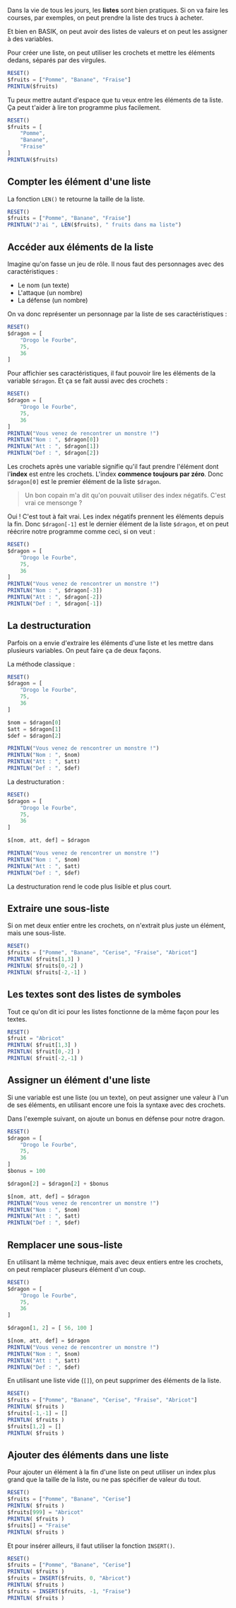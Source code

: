 Dans la vie de tous les jours, les __listes__ sont bien pratiques.
Si on va faire les courses, par exemples, on peut prendre la liste
des trucs à acheter.

Et bien en BASIK, on peut avoir des listes de valeurs et on peut les assigner à des variables.

Pour créer une liste, on peut utiliser les crochets et mettre les éléments dedans,
séparés par des virgules.

```ts
RESET()
$fruits = ["Pomme", "Banane", "Fraise"]
PRINTLN($fruits)
```

Tu peux mettre autant d'espace que tu veux entre les éléments de ta liste.
Ça peut t'aider à lire ton programme plus facilement.

```ts
RESET()
$fruits = [
    "Pomme", 
    "Banane", 
    "Fraise"
]
PRINTLN($fruits)
```

## Compter les élément d'une liste

La fonction `LEN()` te retourne la taille de la liste.

```ts
RESET()
$fruits = ["Pomme", "Banane", "Fraise"]
PRINTLN("J'ai ", LEN($fruits), " fruits dans ma liste")
```

## Accéder aux éléments de la liste

Imagine qu'on fasse un jeu de rôle.
Il nous faut des personnages avec des caractéristiques :

- Le nom (un texte)
- L'attaque (un nombre)
- La défense (un nombre)

On va donc représenter un personnage par la liste de ses caractéristiques :

```ts
RESET()
$dragon = [
    "Drogo le Fourbe",
    75,
    36
]
```

Pour affichier ses caractéristiques, il faut pouvoir lire les éléments de la variable `$dragon`. Et ça se fait aussi avec des crochets :

```ts
RESET()
$dragon = [
    "Drogo le Fourbe",
    75,
    36
]
PRINTLN("Vous venez de rencontrer un monstre !")
PRINTLN("Nom : ", $dragon[0])
PRINTLN("Att : ", $dragon[1])
PRINTLN("Def : ", $dragon[2])
```

Les crochets après une variable signifie qu'il faut prendre l'élément dont l'__index__
est entre les crochets. L'index __commence toujours par zéro__.
Donc `$dragon[0]` est le premier élément de la liste `$dragon`.

> Un bon copain m'a dit qu'on pouvait utiliser des
> index négatifs.
> C'est vrai ce mensonge ?

Oui ! C'est tout à fait vrai.
Les index négatifs prennent les éléments depuis la fin.
Donc `$dragon[-1]` est le dernier élément de la liste `$dragon`, et on peut réécrire notre programme comme ceci, si on veut :

```ts
RESET()
$dragon = [
    "Drogo le Fourbe",
    75,
    36
]
PRINTLN("Vous venez de rencontrer un monstre !")
PRINTLN("Nom : ", $dragon[-3])
PRINTLN("Att : ", $dragon[-2])
PRINTLN("Def : ", $dragon[-1])
```

## La destructuration

Parfois on a envie d'extraire les éléments d'une liste et les mettre dans plusieurs variables. On peut faire ça de deux façons.

La méthode classique :

```ts
RESET()
$dragon = [
    "Drogo le Fourbe",
    75,
    36
]

$nom = $dragon[0]
$att = $dragon[1]
$def = $dragon[2]

PRINTLN("Vous venez de rencontrer un monstre !")
PRINTLN("Nom : ", $nom)
PRINTLN("Att : ", $att)
PRINTLN("Def : ", $def)
```

La destructuration :

```ts
RESET()
$dragon = [
    "Drogo le Fourbe",
    75,
    36
]

$[nom, att, def] = $dragon

PRINTLN("Vous venez de rencontrer un monstre !")
PRINTLN("Nom : ", $nom)
PRINTLN("Att : ", $att)
PRINTLN("Def : ", $def)
```

La destructuration rend le code plus lisible et plus court.

## Extraire une sous-liste

Si on met deux entier entre les crochets, on n'extrait plus juste un élément,
mais une sous-liste.

```ts
RESET()
$fruits = ["Pomme", "Banane", "Cerise", "Fraise", "Abricot"]
PRINTLN( $fruits[1,3] )
PRINTLN( $fruits[0,-2] )
PRINTLN( $fruits[-2,-1] )
```

## Les textes sont des listes de symboles

Tout ce qu'on dit ici pour les listes fonctionne de la même façon pour les textes.

```ts
RESET()
$fruit = "Abricot"
PRINTLN( $fruit[1,3] )
PRINTLN( $fruit[0,-2] )
PRINTLN( $fruit[-2,-1] )
```

## Assigner un élément d'une liste

Si une variable est une liste (ou un texte), on peut assigner une valeur à l'un de ses éléments,
en utilisant encore une fois la syntaxe avec des crochets.

Dans l'exemple suivant, on ajoute un bonus en défense pour notre dragon.

```ts
RESET()
$dragon = [
    "Drogo le Fourbe",
    75,
    36
]
$bonus = 100

$dragon[2] = $dragon[2] + $bonus

$[nom, att, def] = $dragon
PRINTLN("Vous venez de rencontrer un monstre !")
PRINTLN("Nom : ", $nom)
PRINTLN("Att : ", $att)
PRINTLN("Def : ", $def)
```

## Remplacer une sous-liste

En utilisant la même technique, mais avec deux entiers entre les crochets,
on peut remplacer pluseurs élément d'un coup.

```ts
RESET()
$dragon = [
    "Drogo le Fourbe",
    75,
    36
]

$dragon[1, 2] = [ 56, 100 ]

$[nom, att, def] = $dragon
PRINTLN("Vous venez de rencontrer un monstre !")
PRINTLN("Nom : ", $nom)
PRINTLN("Att : ", $att)
PRINTLN("Def : ", $def)
```

En utilisant une liste vide (`[]`), on peut supprimer des éléments de la liste.

```ts
RESET()
$fruits = ["Pomme", "Banane", "Cerise", "Fraise", "Abricot"]
PRINTLN( $fruits )
$fruits[-1,-1] = []
PRINTLN( $fruits )
$fruits[1,2] = []
PRINTLN( $fruits )
```

## Ajouter des éléments dans une liste

Pour ajouter un élément à la fin d'une liste on peut utiliser un index plus grand que la taille de la liste,
ou ne pas spécifier de valeur du tout.

```ts
RESET()
$fruits = ["Pomme", "Banane", "Cerise"]
PRINTLN( $fruits )
$fruits[999] = "Abricot"
PRINTLN( $fruits )
$fruits[] = "Fraise"
PRINTLN( $fruits )
```

Et pour insérer ailleurs, il faut utiliser la fonction `INSERT()`.

```ts
RESET()
$fruits = ["Pomme", "Banane", "Cerise"]
PRINTLN( $fruits )
$fruits = INSERT($fruits, 0, "Abricot")
PRINTLN( $fruits )
$fruits = INSERT($fruits, -1, "Fraise")
PRINTLN( $fruits )
```
